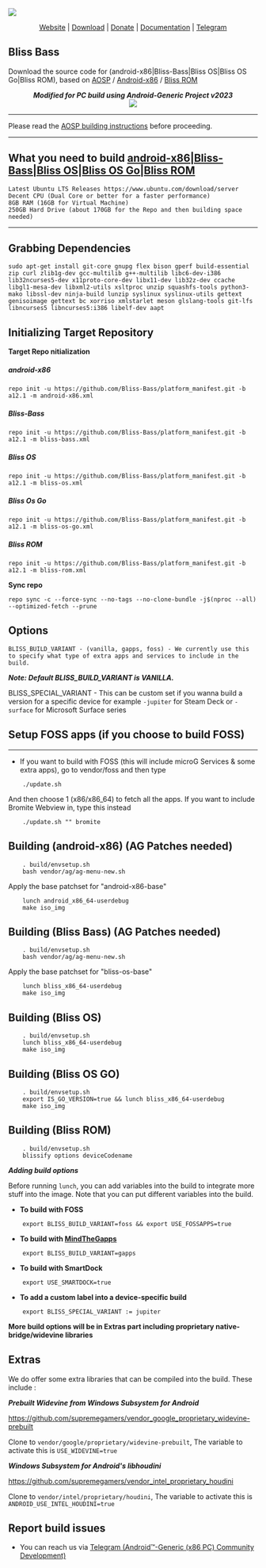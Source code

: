 <img src="https://i.ibb.co/61Tk8Wy/Bliss-New-Beginning-hide.png">
<p align="center">
<a href="https://https://blissos.org">Website</a> |
<a href="https://sourceforge.net/projects/blissos-dev">Download</a> |
<a href="https://www.paypal.com/donate/?hosted_button_id=J5SLZ7MQNCT24">Donate</a> |
<a href="https://docs.blissos.org/">Documentation</a> |
<a href="https://t.me/blissx86">Telegram</a>

## Bliss Bass

Download the source code for (android-x86|Bliss-Bass|Bliss OS|Bliss OS Go|Bliss ROM), based on [AOSP](https://android.googlesource.com) / [Android-x86](http://android-x86.org/) / [Bliss ROM](http://blissroms.org/)

<div align="center">
<strong><i>Modified for PC build using Android-Generic Project v2023</i></strong>
<br>
<img src="https://i.ibb.co/rf2rv3M/Yep1l4L.png">
<br>
</div>

---------------------------------------------------

Please read the [AOSP building instructions](http://source.android.com/source/index.html) before proceeding.

-----------------------
## What you need to build [android-x86|Bliss-Bass|Bliss OS|Bliss OS Go|Bliss ROM](https://github.com/Bliss-Bass/platform_manifest)


    Latest Ubuntu LTS Releases https://www.ubuntu.com/download/server
    Decent CPU (Dual Core or better for a faster performance)
    8GB RAM (16GB for Virtual Machine)
    250GB Hard Drive (about 170GB for the Repo and then building space needed)
  
-----------------------

## Grabbing Dependencies

    sudo apt-get install git-core gnupg flex bison gperf build-essential zip curl zlib1g-dev gcc-multilib g++-multilib libc6-dev-i386  lib32ncurses5-dev x11proto-core-dev libx11-dev lib32z-dev ccache libgl1-mesa-dev libxml2-utils xsltproc unzip squashfs-tools python3-mako libssl-dev ninja-build lunzip syslinux syslinux-utils gettext genisoimage gettext bc xorriso xmlstarlet meson glslang-tools git-lfs libncurses5 libncurses5:i386 libelf-dev aapt

## Initializing Target Repository

**Target Repo nitialization**

##### android-x86 #####
   
    repo init -u https://github.com/Bliss-Bass/platform_manifest.git -b a12.1 -m android-x86.xml


##### Bliss-Bass #####
   
    repo init -u https://github.com/Bliss-Bass/platform_manifest.git -b a12.1 -m bliss-bass.xml


##### Bliss OS #####
   
    repo init -u https://github.com/Bliss-Bass/platform_manifest.git -b a12.1 -m bliss-os.xml


##### Bliss Os Go #####
   
    repo init -u https://github.com/Bliss-Bass/platform_manifest.git -b a12.1 -m bliss-os-go.xml


##### Bliss ROM #####
   
    repo init -u https://github.com/Bliss-Bass/platform_manifest.git -b a12.1 -m bliss-rom.xml


**Sync repo**

    repo sync -c --force-sync --no-tags --no-clone-bundle -j$(nproc --all) --optimized-fetch --prune

## Options

	BLISS_BUILD_VARIANT - (vanilla, gapps, foss) - We currently use this to specify what type of extra apps and services to include in the build. 
***Note: Default BLISS_BUILD_VARIANT is VANILLA.***

   BLISS_SPECIAL_VARIANT - This can be custom set if you wanna build a version for a specific device 
    for example `-jupiter` for Steam Deck or `-surface` for Microsoft Surface series

## Setup FOSS apps (if you choose to build FOSS)
----------------------------

- If you want to build with FOSS (this will include microG Services & some extra apps), go to vendor/foss and then type
```
    ./update.sh
```
And then choose 1 (x86/x86_64) to fetch all the apps. If you want to include Bromite Webview in, type this instead
```
    ./update.sh "" bromite
```

## Building (android-x86) (AG Patches needed)
```
    . build/envsetup.sh
    bash vendor/ag/ag-menu-new.sh
```
Apply the base patchset for "android-x86-base"
```
    lunch android_x86_64-userdebug
    make iso_img
```
## Building (Bliss Bass) (AG Patches needed)
```
    . build/envsetup.sh
    bash vendor/ag/ag-menu-new.sh
```
Apply the base patchset for "bliss-os-base"
```
    lunch bliss_x86_64-userdebug
    make iso_img
```
## Building (Bliss OS)
```
    . build/envsetup.sh
    lunch bliss_x86_64-userdebug 
    make iso_img
```
## Building (Bliss OS GO)
```
    . build/envsetup.sh
    export IS_GO_VERSION=true && lunch bliss_x86_64-userdebug 
    make iso_img
```
## Building (Bliss ROM)
```
    . build/envsetup.sh
    blissify options deviceCodename
```  
     
***Adding build options***

Before running `lunch`, you can add variables into the build to integrate more stuff into the image.
Note that you can put different variables into the build.

- **To build with FOSS**
```
    export BLISS_BUILD_VARIANT=foss && export USE_FOSSAPPS=true
```

- **To build with [MindTheGapps](https://gitlab.com/MindTheGapps/vendor_gapps)**
```
    export BLISS_BUILD_VARIANT=gapps
```

- **To build with SmartDock**
```
    export USE_SMARTDOCK=true
```

- **To add a custom label into a device-specific build**
```
    export BLISS_SPECIAL_VARIANT := jupiter
```

**More build options will be in Extras part including proprietary native-bridge/widevine libraries**

Extras
-------

We do offer some extra libraries that can be compiled into the build. These include :

***Prebuilt Widevine from Windows Subsystem for Android***

https://github.com/supremegamers/vendor_google_proprietary_widevine-prebuilt

Clone to `vendor/google/proprietary/widevine-prebuilt`, The variable to activate this is `USE_WIDEVINE=true`

***Windows Subsystem for Android's libhoudini*** 

https://github.com/supremegamers/vendor_intel_proprietary_houdini

Clone to `vendor/intel/proprietary/houdini`, The variable to activate this is `ANDROID_USE_INTEL_HOUDINI=true`
## Report build issues
- You can reach us via [Telegram (Android™-Generic (x86 PC) Community Development)](https://t.me/androidgenericpc)
